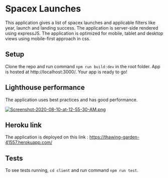 # Spacex Launches
This application gives a list of spacex launches and applicable filters like year, launch and landing success. The application is server-side rendered using expressJS.
The application is optimized for mobile, tablet and desktop views using mobile-first approach in css.

## Setup
Clone the repo and run command `npm run build:dev` in the root folder. App is hosted at http://localhost:3000/. 
Your app is ready to go!

## Lighthouse performance
The application uses best practices and has good performance.


[![Screenshot-2020-08-10-at-12-55-30-AM.png](https://i.postimg.cc/2yf656W9/Screenshot-2020-08-10-at-12-55-30-AM.png)](https://postimg.cc/KkJFqmJt)

## Heroku link

The application is deployed on this link : https://thawing-garden-41557.herokuapp.com/

## Tests 
To see tests running, `cd client` and run command `npm run test`.
